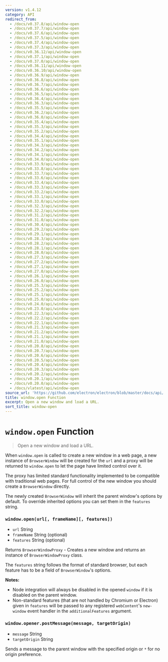 ```yaml
---
version: v1.4.12
category: API
redirect_from:
  - /docs/v0.37.8/api/window-open
  - /docs/v0.37.7/api/window-open
  - /docs/v0.37.6/api/window-open
  - /docs/v0.37.5/api/window-open
  - /docs/v0.37.4/api/window-open
  - /docs/v0.37.3/api/window-open
  - /docs/v0.36.12/api/window-open
  - /docs/v0.37.1/api/window-open
  - /docs/v0.37.0/api/window-open
  - /docs/v0.36.11/api/window-open
  - /docs/v0.36.10/api/window-open
  - /docs/v0.36.9/api/window-open
  - /docs/v0.36.8/api/window-open
  - /docs/v0.36.7/api/window-open
  - /docs/v0.36.6/api/window-open
  - /docs/v0.36.5/api/window-open
  - /docs/v0.36.4/api/window-open
  - /docs/v0.36.3/api/window-open
  - /docs/v0.35.5/api/window-open
  - /docs/v0.36.2/api/window-open
  - /docs/v0.36.0/api/window-open
  - /docs/v0.35.4/api/window-open
  - /docs/v0.35.3/api/window-open
  - /docs/v0.35.2/api/window-open
  - /docs/v0.34.4/api/window-open
  - /docs/v0.35.1/api/window-open
  - /docs/v0.34.3/api/window-open
  - /docs/v0.34.2/api/window-open
  - /docs/v0.34.1/api/window-open
  - /docs/v0.34.0/api/window-open
  - /docs/v0.33.9/api/window-open
  - /docs/v0.33.8/api/window-open
  - /docs/v0.33.7/api/window-open
  - /docs/v0.33.6/api/window-open
  - /docs/v0.33.4/api/window-open
  - /docs/v0.33.3/api/window-open
  - /docs/v0.33.2/api/window-open
  - /docs/v0.33.1/api/window-open
  - /docs/v0.33.0/api/window-open
  - /docs/v0.32.3/api/window-open
  - /docs/v0.32.2/api/window-open
  - /docs/v0.31.2/api/window-open
  - /docs/v0.31.0/api/window-open
  - /docs/v0.30.4/api/window-open
  - /docs/v0.29.2/api/window-open
  - /docs/v0.29.1/api/window-open
  - /docs/v0.28.3/api/window-open
  - /docs/v0.28.2/api/window-open
  - /docs/v0.28.1/api/window-open
  - /docs/v0.28.0/api/window-open
  - /docs/v0.27.3/api/window-open
  - /docs/v0.27.2/api/window-open
  - /docs/v0.27.1/api/window-open
  - /docs/v0.27.0/api/window-open
  - /docs/v0.26.1/api/window-open
  - /docs/v0.26.0/api/window-open
  - /docs/v0.25.3/api/window-open
  - /docs/v0.25.2/api/window-open
  - /docs/v0.25.1/api/window-open
  - /docs/v0.25.0/api/window-open
  - /docs/v0.24.0/api/window-open
  - /docs/v0.23.0/api/window-open
  - /docs/v0.22.3/api/window-open
  - /docs/v0.22.2/api/window-open
  - /docs/v0.22.1/api/window-open
  - /docs/v0.21.3/api/window-open
  - /docs/v0.21.2/api/window-open
  - /docs/v0.21.1/api/window-open
  - /docs/v0.21.0/api/window-open
  - /docs/v0.20.8/api/window-open
  - /docs/v0.20.7/api/window-open
  - /docs/v0.20.6/api/window-open
  - /docs/v0.20.5/api/window-open
  - /docs/v0.20.4/api/window-open
  - /docs/v0.20.3/api/window-open
  - /docs/v0.20.2/api/window-open
  - /docs/v0.20.1/api/window-open
  - /docs/v0.20.0/api/window-open
  - /docs/vlatest/api/window-open
source_url: 'https://github.com/electron/electron/blob/master/docs/api/window-open.md'
title: window.open Function
excerpt: Open a new window and load a URL.
sort_title: window-open
---
```

# `window.open` Function

> Open a new window and load a URL.

When `window.open` is called to create a new window in a web page, a new instance of `BrowserWindow` will be created for the `url` and a proxy will be returned to `window.open` to let the page have limited control over it.

The proxy has limited standard functionality implemented to be compatible with traditional web pages. For full control of the new window you should create a `BrowserWindow` directly.

The newly created `BrowserWindow` will inherit the parent window's options by default. To override inherited options you can set them in the `features` string.

### `window.open(url[, frameName][, features])`

*   `url` String
*   `frameName` String (optional)
*   `features` String (optional)

Returns `BrowserWindowProxy` - Creates a new window and returns an instance of `BrowserWindowProxy` class.

The `features` string follows the format of standard browser, but each feature has to be a field of `BrowserWindow`'s options.

**Notes:**

*   Node integration will always be disabled in the opened `window` if it is disabled on the parent window.
*   Non-standard features (that are not handled by Chromium or Electron) given in `features` will be passed to any registered `webContent`'s `new-window` event handler in the `additionalFeatures` argument.

### `window.opener.postMessage(message, targetOrigin)`

*   `message` String
*   `targetOrigin` String

Sends a message to the parent window with the specified origin or `*` for no origin preference.
